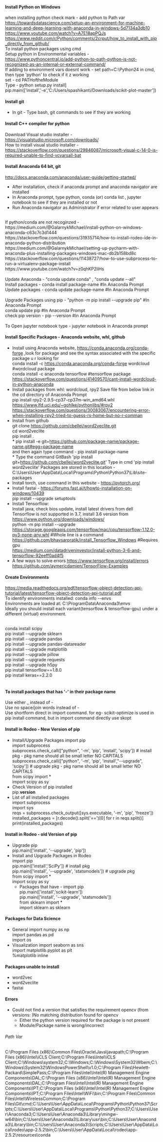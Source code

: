 #### Install Python on Windows
when installing python check mark - add python to Path var
https://towardsdatascience.com/setup-an-environment-for-machine-learning-and-deep-learning-with-anaconda-in-windows-5d7134a3db10 <br/>
https://www.youtube.com/watch?v=A7E18apPQJs <br/>
https://www.reddit.com/r/Python/comments/2crput/how_to_install_with_pip_directly_from_github/ <br/>
To install python packages using cmd <br/>
Setup python in Environmental variables - https://www.pythoncentral.io/add-python-to-path-python-is-not-recognized-as-an-internal-or-external-command/ <br/>
If adding to environment vars doesnt work - set path=C:\Python24 in cmd, then type 'python' to check if it z working <br/>
set - cd PATHoftheModule <br/>
Type - python setup.py install] <br/>
pip.main(['install','-e','C:/Users/spashikanti/Downloads/scikit-plot-master']) <br/>

#### Install git 
* In git - Type bash, git commands to see if they are working <br/>

#### Install C++ compiler for python
Download Visual studio installer - https://visualstudio.microsoft.com/downloads/ <br/>
How to install visual studio installer - https://stackoverflow.com/questions/29846087/microsoft-visual-c-14-0-is-required-unable-to-find-vcvarsall-bat

#### Install Anaconda 64 bit, git
http://docs.anaconda.com/anaconda/user-guide/getting-started/ <br/>
* After installation, check if anaconda prompt and anaconda navigator are installed <br/>
* In Anaconda prompt, type python, conda (or) conda list , jupyter notebook to see if they are installed or not  <br/>
* Run Anaconda navigator as Administrator if error related to user appears <br/>
 <br/>
If python/conda are not recoginzed - https://medium.com/@GalarnykMichael/install-python-on-windows-anaconda-c63c7c3d1444 <br/>
https://stackoverflow.com/questions/31935714/how-to-install-rodeo-ide-in-anaconda-python-distribution <br/>
https://medium.com/@GalarnykMichael/setting-up-pycharm-with-anaconda-plus-installing-packages-windows-mac-db2b158bd8c <br/>
https://stackoverflow.com/questions/11438727/how-to-use-subprocess-to-run-a-virtualenv-package-install <br/>
https://www.youtube.com/watch?v=z0qhKP2liHs <br/>
 <br/>
Update Anaconda - "conda update conda" , "conda update --all" <br/>
Install packages - conda install package-name #In Anaconda Prompt <br/>
Update packages - conda update package-name #In Anaconda Prompt <br/>
 <br/>
Upgrade Packages using pip - "python -m pip install --upgrade pip" #In Anaconda Prompt <br/>
conda update pip #In Anaconda Prompt <br/>
check pip version - pip --version #In Anaconda Prompt <br/>
 <br/>
To Open jupyter notebook
type - jupyter notebook in Anaconda prompt

#### Install Specific Packages - Anaconda website, whl, github
* Install using Anaconda website, https://conda.anaconda.org/conda-forge ,look for package and see the syntax associated with the specific package u r looking for <br/>
conda install -c https://conda.anaconda.org/conda-forge wordcloud #wordcloud package <br/>
conda install -c anaconda tensorflow #tensorflow package <br/>
https://stackoverflow.com/questions/41409570/cant-install-wordcloud-in-python-anaconda <br/>
* Install packages from whl: wordcloud, rpy2 Save file from below link in the cd directory of Anaconda Prompt  <br/>
pip install rpy2-2.9.5-cp37-cp37m-win_amd64.whl <br/>
https://www.lfd.uci.edu/~gohlke/pythonlibs/#rpy2  <br/>
https://stackoverflow.com/questions/30083067/encountering-error-when-installing-rpy2-tried-to-guess-rs-home-but-no-r-comman <br/>
* Install from github <br/>
git clone https://github.com/cbellei/word2veclite.git <br/> 
cd word2veclite <br/>
pip install .  <br/>
  *
pip install -e git+https://github.com/package-name/package-name.git#egg=package-name <br/>
and then again type command - pip install package-name <br/>
  *
Type the command GitBash 'pip install git+https://github.com/cbellei/word2veclite.git'
Type in cmd 'pip install word2veclite'
Packages are stored in this location - C:\Users\User\AppData\Local\Programs\Python\Python37\Lib\site-packages
* Install torch, use command in this website - https://pytorch.org/ <br/>
* Install fastai - https://forums.fast.ai/t/howto-installation-on-windows/10439 <br/>
pip install --upgrade setuptools <br/>
* Install Tensorflow:  <br/>
Install java, check bios update, install latest drivers from dell <br/>
Tensorflow is not supported in 3.7, install 3.6 version from https://www.python.org/downloads/windows/ <br/>
python -m pip install --upgrade https://storage.googleapis.com/tensorflow/mac/cpu/tensorflow-1.12.0-py3-none-any.whl #Whole line is a command <br/>
https://github.com/bhavsarpratik/install_Tensorflow_Windows #Requires gpu <br/>
https://medium.com/datadriveninvestor/install-python-3-6-and-tensorflow-92eeff0ad4f5 <br/>
* A few ways to solve errors
https://www.tensorflow.org/install/errors  <br/>
https://github.com/aymericdamien/TensorFlow-Examples <br/>
#### Create Environments
https://media.readthedocs.org/pdf/tensorflow-object-detection-api-tutorial/latest/tensorflow-object-detection-api-tutorial.pdf  <br/>
To identify environments installed: conda info --envs   <br/>
Environments are loaded at: C:\ProgramData\Anaconda3\envs  <br/>
Ideally you should install each variant(tensorflow & tensorflow-gpu) under a different (virtual) environment.  <br/>

<br/>
conda install scipy <br/>
pip install --upgrade sklearn <br/>
pip install --upgrade pandas <br/>
pip install --upgrade pandas-datareader <br/>
pip install --upgrade matplotlib <br/>
pip install --upgrade pillow <br/>
pip install --upgrade requests <br/>
pip install --upgrade h5py <br/>
pip install tensorflow==1.8.0 <br/>
pip install keras==2.2.0 <br/>
 <br/>
 
#### To install packages that has '-' in their package name
Use either _ instead of -  <br/>
Use no space/join words instead of - <br/>
Use shortform direct in import command. for eg- scikit-optimize is used in pip install command, but in import command directly use skopt
 <br/>
 
#### Install in Rodeo - New Version of pip ###
* Install/Upgrade Packages
import pip <br/>
import subprocess <br/>
subprocess.check_call(["python", '-m', 'pip', 'install', 'scipy']) # install pkg - pkg name should all be small letter NO CAPITALS <br/>
subprocess.check_call(["python", '-m', 'pip', 'install',"--upgrade", 'scipy']) # upgrade pkg - pkg name should all be small letter NO CAPITALS <br/>
from scipy import * <br/>
import scipy as sy <br/>
* Check Version of pip installed <br/>
pip.__version__ <br/>
* List of all installed packages <br/>
import subprocess <br/>
import sys <br/>
reqs = subprocess.check_output([sys.executable, '-m', 'pip', 'freeze']) <br/>
installed_packages = [r.decode().split('==')[0] for r in reqs.split()] <br/>
print(installed_packages) <br/>

#### Install in Rodeo - old Version of pip ###
* Upgrade pip <br/>
pip.main(['install', '--upgrade', 'pip']) <br/>
* Install and Upgrade Packages in Rodeo <br/>
import pip <br/>
pip.main(['install','SciPy']) # install pkg <br/>
pip.main(['install', '--upgrade', 'statsmodels']) # upgrade pkg <br/>
from scipy import * <br/>
import scipy as sy <br/>
  * Packages that have -
import pip <br/>
pip.main(['install','scikit-learn']) <br/>
pip.main(['install', '--upgrade', 'statsmodels']) <br/>
from sklearn import * <br/>
import sklearn as sklearn <br/>

#### Packages for Data Science
* General
import numpy as np <br/>
import pandas as pd <br/>
import os <br/>
* Visualization
import seaborn as sns <br/>
import matplotlib.pyplot as plt <br/>
%matplotlib inline <br/>

#### Packages unable to install
* word2vec
* word2veclite
* fastai

#### Errors
* Could not find a version that satisfies the requirement opencv (from versions: )No matching distribution found for opencv
  * Either the python version required for the package is not present 
  * Module/Package name is wrong/incorrect

###### Path Var
C:\Program Files (x86)\Common Files\Oracle\Java\javapath;C:\Program Files (x86)\Intel\iCLS Client\;C:\Program Files\Intel\iCLS Client\;C:\Windows\system32;C:\Windows;C:\Windows\System32\Wbem;C:\Windows\System32\WindowsPowerShell\v1.0\;C:\Program Files\Hewlett-Packard\SimplePass\;C:\Program Files\Intel\Intel(R) Management Engine Components\DAL;C:\Program Files (x86)\Intel\Intel(R) Management Engine Components\DAL;C:\Program Files\Intel\Intel(R) Management Engine Components\IPT;C:\Program Files (x86)\Intel\Intel(R) Management Engine Components\IPT;C:\Program Files\Intel\WiFi\bin\;C:\Program Files\Common Files\Intel\WirelessCommon\;C:\Program Files\Git\cmd;C:\Users\User\AppData\Local\Programs\Python\Python37\Scripts\;C:\Users\User\AppData\Local\Programs\Python\Python37\;C:\Users\User\Anaconda3;C:\Users\User\Anaconda3\Library\mingw-w64\bin;C:\Users\User\Anaconda3\Library\usr\bin;C:\Users\User\Anaconda3\Library\bin;C:\Users\User\Anaconda3\Scripts;C:\Users\User\AppData\Local\rodeo\app-2.5.2\bin;C:\Users\User\AppData\Local\rodeo\app-2.5.2\resources\conda

